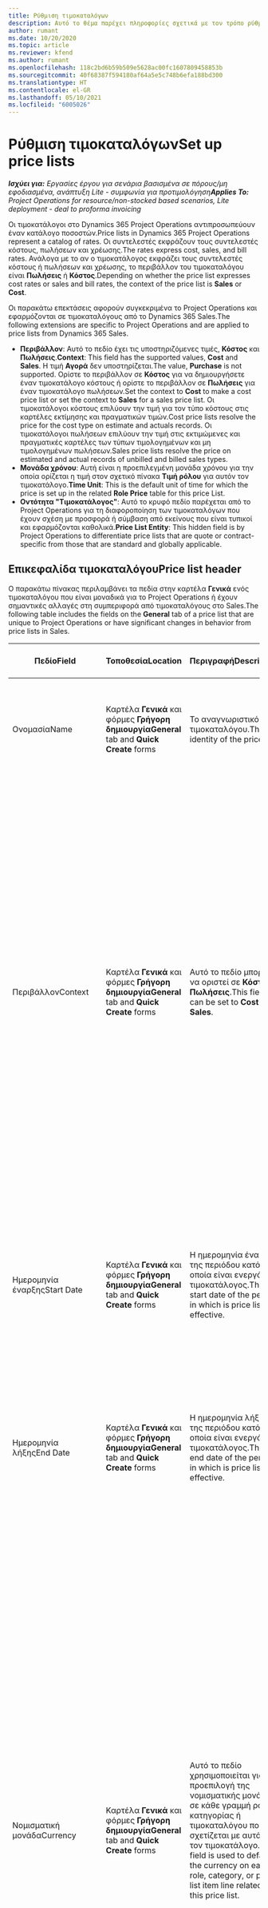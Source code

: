 ```yaml
---
title: Ρύθμιση τιμοκαταλόγων
description: Αυτό το θέμα παρέχει πληροφορίες σχετικά με τον τρόπο ρύθμισης των τιμοκαταλόγων πώλησης και κόστους.
author: rumant
ms.date: 10/20/2020
ms.topic: article
ms.reviewer: kfend
ms.author: rumant
ms.openlocfilehash: 118c2bd6b59b509e5628ac00fc1607809458853b
ms.sourcegitcommit: 40f68387f594180af64a5e5c748b6efa188bd300
ms.translationtype: HT
ms.contentlocale: el-GR
ms.lasthandoff: 05/10/2021
ms.locfileid: "6005026"
---
```

# <a name="set-up-price-lists"></a><span data-ttu-id="40e17-103">Ρύθμιση τιμοκαταλόγων</span><span class="sxs-lookup"><span data-stu-id="40e17-103">Set up price lists</span></span>

<span data-ttu-id="40e17-104">_**Ισχύει για:** Εργασίες έργου για σενάρια βασισμένα σε πόρους/μη εφοδιασμένα, ανάπτυξη Lite - συμφωνία για προτιμολόγηση_</span><span class="sxs-lookup"><span data-stu-id="40e17-104">_**Applies To:** Project Operations for resource/non-stocked based scenarios, Lite deployment - deal to proforma invoicing_</span></span>

<span data-ttu-id="40e17-105">Οι τιμοκατάλογοι στο Dynamics 365 Project Operations αντιπροσωπεύουν έναν κατάλογο ποσοστών.</span><span class="sxs-lookup"><span data-stu-id="40e17-105">Price lists in Dynamics 365 Project Operations represent a catalog of rates.</span></span> <span data-ttu-id="40e17-106">Οι συντελεστές εκφράζουν τους συντελεστές κόστους, πωλήσεων και χρέωσης.</span><span class="sxs-lookup"><span data-stu-id="40e17-106">The rates express cost, sales, and bill rates.</span></span> <span data-ttu-id="40e17-107">Ανάλογα με το αν ο τιμοκατάλογος εκφράζει τους συντελεστές κόστους ή πωλήσεων και χρέωσης, το περιβάλλον του τιμοκαταλόγου είναι **Πωλήσεις** ή **Κόστος**.</span><span class="sxs-lookup"><span data-stu-id="40e17-107">Depending on whether the price list expresses cost rates or sales and bill rates, the context of the price list is **Sales** or **Cost**.</span></span>

<span data-ttu-id="40e17-108">Οι παρακάτω επεκτάσεις αφορούν συγκεκριμένα το Project Operations και εφαρμόζονται σε τιμοκαταλόγους από το Dynamics 365 Sales.</span><span class="sxs-lookup"><span data-stu-id="40e17-108">The following extensions are specific to Project Operations and are applied to price lists from Dynamics 365 Sales.</span></span>

- <span data-ttu-id="40e17-109">**Περιβάλλον**: Αυτό το πεδίο έχει τις υποστηριζόμενες τιμές, **Κόστος** και **Πωλήσεις**.</span><span class="sxs-lookup"><span data-stu-id="40e17-109">**Context**: This field has the supported values, **Cost** and **Sales**.</span></span> <span data-ttu-id="40e17-110">Η τιμή **Αγορά** δεν υποστηρίζεται.</span><span class="sxs-lookup"><span data-stu-id="40e17-110">The value, **Purchase** is not supported.</span></span> <span data-ttu-id="40e17-111">Ορίστε το περιβάλλον σε **Κόστος** για να δημιουργήσετε έναν τιμοκατάλογο κόστους ή ορίστε το περιβάλλον σε **Πωλήσεις** για έναν τιμοκατάλογο πωλήσεων.</span><span class="sxs-lookup"><span data-stu-id="40e17-111">Set the context to **Cost** to make a cost price list or set the context to **Sales** for a sales price list.</span></span> <span data-ttu-id="40e17-112">Οι τιμοκατάλογοι κόστους επιλύουν την τιμή για τον τύπο κόστους στις καρτέλες εκτίμησης και πραγματικών τιμών.</span><span class="sxs-lookup"><span data-stu-id="40e17-112">Cost price lists resolve the price for the cost type on estimate and actuals records.</span></span> <span data-ttu-id="40e17-113">Οι τιμοκατάλογοι πωλήσεων επιλύουν την τιμή στις εκτιμώμενες και πραγματικές καρτέλες των τύπων τιμολογημένων και μη τιμολογημένων πωλήσεων.</span><span class="sxs-lookup"><span data-stu-id="40e17-113">Sales price lists resolve the price on estimated and actual records of unbilled and billed sales types.</span></span>
- <span data-ttu-id="40e17-114">**Μονάδα χρόνου**: Αυτή είναι η προεπιλεγμένη μονάδα χρόνου για την οποία ορίζεται η τιμή στον σχετικό πίνακα **Τιμή ρόλου** για αυτόν τον τιμοκατάλογο.</span><span class="sxs-lookup"><span data-stu-id="40e17-114">**Time Unit**: This is the default unit of time for which the price is set up in the related **Role Price** table for this price List.</span></span>
- <span data-ttu-id="40e17-115">**Οντότητα "Τιμοκατάλογος"**: Αυτό το κρυφό πεδίο παρέχεται από το Project Operations για τη διαφοροποίηση των τιμοκαταλόγων που έχουν σχέση με προσφορά ή σύμβαση από εκείνους που είναι τυπικοί και εφαρμόζονται καθολικά.</span><span class="sxs-lookup"><span data-stu-id="40e17-115">**Price List Entity**: This  hidden field is by Project Operations to differentiate price lists that are quote or contract-specific from those that are standard and globally applicable.</span></span>

## <a name="price-list-header"></a><span data-ttu-id="40e17-116">Επικεφαλίδα τιμοκαταλόγου</span><span class="sxs-lookup"><span data-stu-id="40e17-116">Price list header</span></span>

<span data-ttu-id="40e17-117">Ο παρακάτω πίνακας περιλαμβάνει τα πεδία στην καρτέλα **Γενικά** ενός τιμοκαταλόγου που είναι μοναδικά για το Project Operations ή έχουν σημαντικές αλλαγές στη συμπεριφορά από τιμοκαταλόγους στο Sales.</span><span class="sxs-lookup"><span data-stu-id="40e17-117">The following table includes the fields on the **General** tab of a price list that are unique to Project Operations or have significant changes in behavior from price lists in Sales.</span></span>

| <span data-ttu-id="40e17-118">Πεδίο</span><span class="sxs-lookup"><span data-stu-id="40e17-118">Field</span></span> | <span data-ttu-id="40e17-119">Τοποθεσία</span><span class="sxs-lookup"><span data-stu-id="40e17-119">Location</span></span> | <span data-ttu-id="40e17-120">Περιγραφή</span><span class="sxs-lookup"><span data-stu-id="40e17-120">Description</span></span> | <span data-ttu-id="40e17-121">Κατάντη επίπτωση</span><span class="sxs-lookup"><span data-stu-id="40e17-121">Downstream impact</span></span> |
| --- | --- | --- | --- |
| <span data-ttu-id="40e17-122">Ονομασία</span><span class="sxs-lookup"><span data-stu-id="40e17-122">Name</span></span> | <span data-ttu-id="40e17-123">Καρτέλα **Γενικά** και φόρμες **Γρήγορη δημιουργία**</span><span class="sxs-lookup"><span data-stu-id="40e17-123">**General** tab and **Quick Create** forms</span></span> | <span data-ttu-id="40e17-124">Το αναγνωριστικό του τιμοκαταλόγου.</span><span class="sxs-lookup"><span data-stu-id="40e17-124">The identity of the price list.</span></span> | <span data-ttu-id="40e17-125">Ο τιμοκατάλογος εμφανίζεται με αυτήν την τιμή σε όλες τις σελίδες λίστας και τις αναπτυσσόμενες επιλογές.</span><span class="sxs-lookup"><span data-stu-id="40e17-125">The price list is shown with this value on all list pages and drop-down options.</span></span>|
| <span data-ttu-id="40e17-126">Περιβάλλον</span><span class="sxs-lookup"><span data-stu-id="40e17-126">Context</span></span> | <span data-ttu-id="40e17-127">Καρτέλα **Γενικά** και φόρμες **Γρήγορη δημιουργία**</span><span class="sxs-lookup"><span data-stu-id="40e17-127">**General** tab and **Quick Create** forms</span></span> | <span data-ttu-id="40e17-128">Αυτό το πεδίο μπορεί να οριστεί σε **Κόστος** ή **Πωλήσεις**.</span><span class="sxs-lookup"><span data-stu-id="40e17-128">This field can be set to **Cost** or **Sales**.</span></span> | <span data-ttu-id="40e17-129">Ένας τιμοκατάλογος που έχει οριστεί σε **Κόστος** χρησιμοποιείται για την αναζήτηση της τιμής για εκτιμήσεις κόστους και πραγματικές τιμές κόστους.</span><span class="sxs-lookup"><span data-stu-id="40e17-129">A price list set to **Cost** is used to look up the price for cost estimates and cost actuals.</span></span> <span data-ttu-id="40e17-130">Ένας τιμοκατάλογος που έχει οριστεί σε **Πωλήσεις** χρησιμοποιείται για την αναζήτηση της τιμής για εκτιμήσεις πώλησης και πραγματικές τιμές πώλησης.</span><span class="sxs-lookup"><span data-stu-id="40e17-130">A price list set to **Sales** is used to look up the price for sales estimates and sales actuals.</span></span> <span data-ttu-id="40e17-131">Μόνο οι τιμοκατάλογοι που έχουν ένα περιβάλλον ορισμένο σε **Πωλήσεις** μπορούν να προσαρτηθούν σε τιμοκαταλόγους έργου για πελάτες, προσφορές έργου και συμβάσεις έργου.</span><span class="sxs-lookup"><span data-stu-id="40e17-131">Only price lists that have the context set to **Sales** can be attached to project price lists for customers, project quotes, and project contracts.</span></span> |
| <span data-ttu-id="40e17-132">Ημερομηνία έναρξης</span><span class="sxs-lookup"><span data-stu-id="40e17-132">Start Date</span></span> | <span data-ttu-id="40e17-133">Καρτέλα **Γενικά** και φόρμες **Γρήγορη δημιουργία**</span><span class="sxs-lookup"><span data-stu-id="40e17-133">**General** tab and **Quick Create** forms</span></span> | <span data-ttu-id="40e17-134">Η ημερομηνία έναρξης της περιόδου κατά την οποία είναι ενεργός ο τιμοκατάλογος.</span><span class="sxs-lookup"><span data-stu-id="40e17-134">The start date of the period in which is price list is effective.</span></span> | <span data-ttu-id="40e17-135">Με το πεδίο **Ημερομηνία λήξης**, αυτό το πεδίο χρησιμοποιείται για να καθοριστεί ο τιμοκατάλογος που ισχύει για μια συγκεκριμένη γραμμή εκτίμησης ή γραμμή πραγματικής τιμής.</span><span class="sxs-lookup"><span data-stu-id="40e17-135">With the **End Date** field, this field is used to determine which price list is applicable for a certain estimate or actual line.</span></span> |
| <span data-ttu-id="40e17-136">Ημερομηνία λήξης</span><span class="sxs-lookup"><span data-stu-id="40e17-136">End Date</span></span> | <span data-ttu-id="40e17-137">Καρτέλα **Γενικά** και φόρμες **Γρήγορη δημιουργία**</span><span class="sxs-lookup"><span data-stu-id="40e17-137">**General** tab and **Quick Create** forms</span></span> | <span data-ttu-id="40e17-138">Η ημερομηνία λήξης της περιόδου κατά την οποία είναι ενεργός ο τιμοκατάλογος.</span><span class="sxs-lookup"><span data-stu-id="40e17-138">The end date of the period in which is price list is effective.</span></span> | <span data-ttu-id="40e17-139">Με το πεδίο **Ημερομηνία έναρξης**, αυτό το πεδίο χρησιμοποιείται για να καθοριστεί ο τιμοκατάλογος που ισχύει για μια συγκεκριμένη γραμμή εκτίμησης ή γραμμή πραγματικής τιμής.</span><span class="sxs-lookup"><span data-stu-id="40e17-139">With the **Start Date** field, this field is used to determine which price list is applicable for a certain estimate or actual line.</span></span> |
| <span data-ttu-id="40e17-140">Νομισματική μονάδα</span><span class="sxs-lookup"><span data-stu-id="40e17-140">Currency</span></span> | <span data-ttu-id="40e17-141">Καρτέλα **Γενικά** και φόρμες **Γρήγορη δημιουργία**</span><span class="sxs-lookup"><span data-stu-id="40e17-141">**General** tab and **Quick Create** forms</span></span> | <span data-ttu-id="40e17-142">Αυτό το πεδίο χρησιμοποιείται για την προεπιλογή της νομισματικής μονάδας σε κάθε γραμμή ρόλου, κατηγορίας ή τιμοκαταλόγου που σχετίζεται με αυτόν τον τιμοκατάλογο.</span><span class="sxs-lookup"><span data-stu-id="40e17-142">This field is used to default the currency on each role, category, or price list item line related to this price list.</span></span> | <span data-ttu-id="40e17-143">Σε τιμοκαταλόγους **Πωλήσεις** οι γραμμές ρόλων, κατηγοριών ή στοιχείων τιμοκαταλόγων δεν είναι δυνατό να δημιουργηθούν σε καμία νομισματική μονάδα διαφορετική από αυτήν τη νομισματική μονάδα.</span><span class="sxs-lookup"><span data-stu-id="40e17-143">On **Sales** price lists, roles, categories, or price list item lines can't be created in any currency other than this currency.</span></span> <span data-ttu-id="40e17-144">Σε τιμοκαταλόγους **Κόστος**, μπορείτε να δημιουργήσετε μια γραμμή τιμής ρόλου σε οποιοδήποτε νόμισμα.</span><span class="sxs-lookup"><span data-stu-id="40e17-144">On **Cost** price lists, you can create a role price line in any currency.</span></span> <span data-ttu-id="40e17-145">Η νομισματική μονάδα που ορίζεται εδώ χρησιμοποιείται ως προεπιλογή.</span><span class="sxs-lookup"><span data-stu-id="40e17-145">The currency defined here is used as a default.</span></span> <span data-ttu-id="40e17-146">Η ρύθμιση παραμέτρων του χρήστη που σχετίζεται με τις τιμές ρόλου μπορεί να αντικαταστήσει αυτήν την τιμή για να επιτρέψει τη ρύθμιση συντελεστή κόστους εργασίας σε οποιοδήποτε νόμισμα.</span><span class="sxs-lookup"><span data-stu-id="40e17-146">The user setup that is related role prices can override this value to enable labor cost rate setup in any currency.</span></span> <span data-ttu-id="40e17-147">Οι συντελεστές κόστους κατηγορίας και τα κόστη στοιχείου τιμοκαταλόγου μπορούν να οριστούν μόνο στη νομισματική μονάδα που ορίζεται εδώ.</span><span class="sxs-lookup"><span data-stu-id="40e17-147">Category cost rates and price list item costs can be set up only in the currency defined here.</span></span> |
| <span data-ttu-id="40e17-148">Μονάδα χρόνου</span><span class="sxs-lookup"><span data-stu-id="40e17-148">Time Unit</span></span> | <span data-ttu-id="40e17-149">Καρτέλα **Γενικά** και φόρμες **Γρήγορη δημιουργία**</span><span class="sxs-lookup"><span data-stu-id="40e17-149">**General** tab and **Quick Create** forms</span></span> | <span data-ttu-id="40e17-150">Αυτό το πεδίο χρησιμοποιείται για την προεπιλογή της μονάδας χρόνου σε κάθε γραμμή ρόλου, κατηγορίας ή τιμοκαταλόγου που σχετίζεται με αυτόν τον τιμοκατάλογο.</span><span class="sxs-lookup"><span data-stu-id="40e17-150">This field is used to default the time unit on each role line related to this price list.</span></span> | <span data-ttu-id="40e17-151">Αυτή η τιμή πεδίου χρησιμοποιείται μόνο για τη ρύθμιση της τιμής του σχετικού ρόλου.</span><span class="sxs-lookup"><span data-stu-id="40e17-151">This field value is only used on related role price setup.</span></span> <span data-ttu-id="40e17-152">Σε τιμοκαταλόγους **Κόστος** και **Πωλήσεις**, μπορείτε να δημιουργήσετε μια γραμμή τιμής ρόλου σε οποιαδήποτε μονάδα χρόνου.</span><span class="sxs-lookup"><span data-stu-id="40e17-152">On **Cost** and **Sales** price lists, you can create a role price line in any unit of time.</span></span> <span data-ttu-id="40e17-153">Η μονάδα χρόνου που ορίζεται εδώ χρησιμοποιείται ως προεπιλογή.</span><span class="sxs-lookup"><span data-stu-id="40e17-153">The time unit defined here is used as a default.</span></span> <span data-ttu-id="40e17-154">Η ρύθμιση παραμέτρων που σχετίζεται με τις τιμές ρόλου μπορεί να αντικαταστήσει αυτήν την τιμή για να επιτρέψει τη ρύθμιση συντελεστή κόστους εργασίας και χρέωσης σε οποιαδήποτε μονάδα χρόνου.</span><span class="sxs-lookup"><span data-stu-id="40e17-154">The user setup related role prices can override this value to enable labor cost and bill rate setup in any unit of time.</span></span> |
| <span data-ttu-id="40e17-155">Περιγραφή</span><span class="sxs-lookup"><span data-stu-id="40e17-155">Description</span></span> | <span data-ttu-id="40e17-156">Καρτέλα **Γενικά** και φόρμες **Γρήγορη δημιουργία**</span><span class="sxs-lookup"><span data-stu-id="40e17-156">**General** tab and **Quick Create** forms</span></span> | <span data-ttu-id="40e17-157">Αυτό το πεδίο κειμένου σάς δίνει τη δυνατότητα να παρέχετε μια περιγραφή πολλών γραμμών του τιμοκαταλόγου.</span><span class="sxs-lookup"><span data-stu-id="40e17-157">This text field allows you to provide a multi-line description of the price list.</span></span> | <span data-ttu-id="40e17-158">Αυτό το πεδίο εμφανίζεται στις **Συσχετισμένες** προβολές του τιμοκαταλόγου σε διάφορες οντότητες που έχουν σχετικούς τιμοκαταλόγους.</span><span class="sxs-lookup"><span data-stu-id="40e17-158">This field is shown in the **Associated** views on the price list in various entities that have related price lists.</span></span> |


[!INCLUDE[footer-include](../includes/footer-banner.md)]